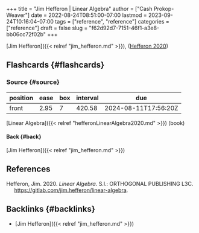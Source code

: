 +++
title = "Jim Hefferon | Linear Algebra"
author = ["Cash Prokop-Weaver"]
date = 2022-08-24T08:51:00-07:00
lastmod = 2023-09-24T10:16:04-07:00
tags = ["reference", "reference"]
categories = ["reference"]
draft = false
slug = "f62d92d7-7151-46f1-a3e8-bb06cc72f02b"
+++

[Jim Hefferon]({{< relref "jim_hefferon.md" >}}), (<a href="#citeproc_bib_item_1">Hefferon 2020</a>)


## Flashcards {#flashcards}


### Source {#source}

| position | ease | box | interval | due                  |
|----------|------|-----|----------|----------------------|
| front    | 2.95 | 7   | 420.58   | 2024-08-11T17:56:20Z |

[Linear Algebra]({{< relref "hefferonLinearAlgebra2020.md" >}}) (book)


#### Back {#back}

[Jim Hefferon]({{< relref "jim_hefferon.md" >}})

## References

<style>.csl-entry{text-indent: -1.5em; margin-left: 1.5em;}</style><div class="csl-bib-body">
  <div class="csl-entry"><a id="citeproc_bib_item_1"></a>Hefferon, Jim. 2020. <i>Linear Algebra</i>. S.l.: ORTHOGONAL PUBLISHING L3C. <a href="https://gitlab.com/jim.hefferon/linear-algebra">https://gitlab.com/jim.hefferon/linear-algebra</a>.</div>
</div>


## Backlinks {#backlinks}

-   [Jim Hefferon]({{< relref "jim_hefferon.md" >}})
